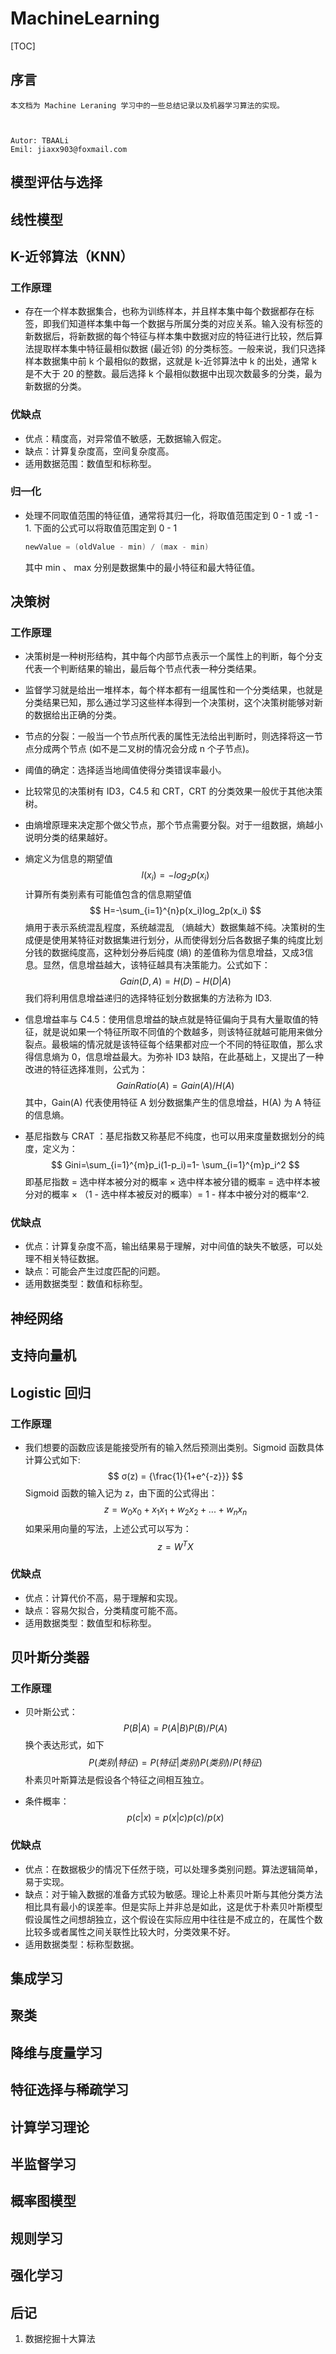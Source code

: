 # MachineLearning

[TOC]

## 序言

```shell
本文档为 Machine Leraning 学习中的一些总结记录以及机器学习算法的实现。



Autor: TBAALi
Emil: jiaxx903@foxmail.com
```



## 模型评估与选择



## 线性模型



## K-近邻算法（KNN）

### 工作原理

* 存在一个样本数据集合，也称为训练样本，并且样本集中每个数据都存在标签，即我们知道样本集中每一个数据与所属分类的对应关系。输入没有标签的新数据后，将新数据的每个特征与样本集中数据对应的特征进行比较，然后算法提取样本集中特征最相似数据 (最近邻) 的分类标签。一般来说，我们只选择样本数据集中前 k 个最相似的数据，这就是 k-近邻算法中 k 的出处，通常 k 是不大于 20 的整数。最后选择 k 个最相似数据中出现次数最多的分类，最为新数据的分类。

### 优缺点

* 优点：精度高，对异常值不敏感，无数据输入假定。
* 缺点：计算复杂度高，空间复杂度高。
* 适用数据范围：数值型和标称型。

### 归一化

* 处理不同取值范围的特征值，通常将其归一化，将取值范围定到 0 - 1 或 -1 - 1. 下面的公式可以将取值范围定到 0 - 1

  ```c++
  newValue = (oldValue - min) / (max - min)    
  ```

  其中 min 、 max 分别是数据集中的最小特征和最大特征值。



## 决策树

### 工作原理

* 决策树是一种树形结构，其中每个内部节点表示一个属性上的判断，每个分支代表一个判断结果的输出，最后每个节点代表一种分类结果。

* 监督学习就是给出一堆样本，每个样本都有一组属性和一个分类结果，也就是分类结果已知，那么通过学习这些样本得到一个决策树，这个决策树能够对新的数据给出正确的分类。

* 节点的分裂：一般当一个节点所代表的属性无法给出判断时，则选择将这一节点分成两个节点 (如不是二叉树的情况会分成 n 个子节点)。

* 阈值的确定：选择适当地阈值使得分类错误率最小。

* 比较常见的决策树有 ID3，C4.5 和 CRT，CRT 的分类效果一般优于其他决策树。

* 由熵增原理来决定那个做父节点，那个节点需要分裂。对于一组数据，熵越小说明分类的结果越好。

* 熵定义为信息的期望值
  $$
  l(x_i)=-log_2p(x_i)
  $$
  计算所有类别素有可能值包含的信息期望值
  $$
  H=-\sum_{i=1}^{n}p(x_i)log_2p(x_i)
  $$
  熵用于表示系统混乱程度，系统越混乱 （熵越大）数据集越不纯。决策树的生成便是使用某特征对数据集进行划分，从而使得划分后各数据子集的纯度比划分钱的数据纯度高，这种划分券后纯度 (熵) 的差值称为信息增益，又成3信息。显然，信息增益越大，该特征越具有决策能力。公式如下：
  $$
  Gain(D, A)=H(D)-H(D|A)
  $$
  我们将利用信息增益递归的选择特征划分数据集的方法称为 ID3.

* 信息增益率与 C4.5：使用信息增益的缺点就是特征偏向于具有大量取值的特征，就是说如果一个特征所取不同值的个数越多，则该特征就越可能用来做分裂点。最极端的情况就是该特征每个结果都对应一个不同的特征取值，那么求得信息熵为 0，信息增益最大。为弥补 ID3 缺陷，在此基础上，又提出了一种改进的特征选择准则，公式为：
  $$
  GainRatio(A) = Gain(A) / H(A)
  $$
  其中，Gain(A) 代表使用特征 A 划分数据集产生的信息增益，H(A) 为 A 特征的信息熵。

* 基尼指数与 CRAT ：基尼指数又称基尼不纯度，也可以用来度量数据划分的纯度，定义为：
  $$
  Gini=\sum_{i=1}^{m}p_i(1-p_i)=1- \sum_{i=1}^{m}p_i^2
  $$
  即基尼指数 = 选中样本被分对的概率 × 选中样本被分错的概率 = 选中样本被分对的概率  × （1 - 选中样本被反对的概率）= 1 - 样本中被分对的概率^2.

### 优缺点

* 优点：计算复杂度不高，输出结果易于理解，对中间值的缺失不敏感，可以处理不相关特征数据。
* 缺点：可能会产生过度匹配的问题。
* 适用数据类型：数值和标称型。

## 神经网络



## 支持向量机



## Logistic 回归

### 工作原理

* 我们想要的函数应该是能接受所有的输入然后预测出类别。Sigmoid 函数具体计算公式如下:
  $$
  σ(z) = {\frac{1}{1+e^{-z}}}
  $$
  Sigmoid 函数的输入记为 z，由下面的公式得出：
  $$
  z = w_0x_0 + x_1x_1 + w_2x_2 + ... + w_nx_n
  $$
  如果采用向量的写法，上述公式可以写为：
  $$
  z = W^TX
  $$
  

### 优缺点

* 优点：计算代价不高，易于理解和实现。
* 缺点：容易欠拟合，分类精度可能不高。
* 适用数据类型：数值型和标称型。



## 贝叶斯分类器

### 工作原理

* 贝叶斯公式：
  $$
  P(B|A) = P(A|B)P(B) / P(A)
  $$
  换个表达形式，如下
  $$
  P(类别|特征) = P(特征|类别)P(类别) / P(特征)
  $$
  朴素贝叶斯算法是假设各个特征之间相互独立。

* 条件概率：
  $$
  p(c|x) = p(x|c)p(c) / p(x)
  $$
  

### 优缺点

* 优点：在数据极少的情况下任然于晓，可以处理多类别问题。算法逻辑简单，易于实现。
* 缺点：对于输入数据的准备方式较为敏感。理论上朴素贝叶斯与其他分类方法相比具有最小的误差率。但是实际上并非总是如此，这是优于朴素贝叶斯模型假设属性之间想胡独立，这个假设在实际应用中往往是不成立的，在属性个数比较多或者属性之间关联性比较大时，分类效果不好。
* 适用数据类型：标称型数据。

## 集成学习



## 聚类



## 降维与度量学习



## 特征选择与稀疏学习



## 计算学习理论



## 半监督学习



## 概率图模型



## 规则学习



## 强化学习

## 

## 后记

1. 数据挖掘十大算法